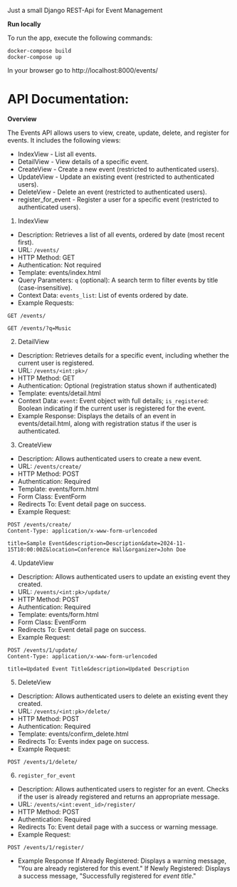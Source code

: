 Just a small Django REST-Api for Event Management

**Run locally**

To run the app, execute the following commands:

```
docker-compose build
docker-compose up
```
In your browser go to http://localhost:8000/events/


<h1>API Documentation:</h1>

**Overview**

The Events API allows users to view, create, update, delete, and register for events. It includes the following views:

- IndexView - List all events.
- DetailView - View details of a specific event.
- CreateView - Create a new event (restricted to authenticated users).
- UpdateView - Update an existing event (restricted to authenticated users).
- DeleteView - Delete an event (restricted to authenticated users).
- register_for_event - Register a user for a specific event (restricted to authenticated users).

1. IndexView
- Description: Retrieves a list of all events, ordered by date (most recent first).
- URL: `/events/`
- HTTP Method: GET
- Authentication: Not required
- Template: events/index.html
- Query Parameters:
`q` (optional): A search term to filter events by title (case-insensitive).
- Context Data:
`events_list`: List of events ordered by date.
- Example Requests:

```
GET /events/
```

```
GET /events/?q=Music
```

2. DetailView
- Description: Retrieves details for a specific event, including whether the current user is registered.
- URL: `/events/<int:pk>/`
- HTTP Method: GET
- Authentication: Optional (registration status shown if authenticated)
- Template: events/detail.html
- Context Data:
`event`: Event object with full details;
`is_registered`: Boolean indicating if the current user is registered for the event.
- Example Response:
Displays the details of an event in events/detail.html, along with registration status if the user is authenticated.

3. CreateView
- Description: Allows authenticated users to create a new event.
- URL: `/events/create/`
- HTTP Method: POST
- Authentication: Required
- Template: events/form.html
- Form Class: EventForm
- Redirects To: Event detail page on success.
- Example Request:

```
POST /events/create/
Content-Type: application/x-www-form-urlencoded

title=Sample Event&description=Description&date=2024-11-15T10:00:00Z&location=Conference Hall&organizer=John Doe
```

4. UpdateView
- Description: Allows authenticated users to update an existing event they created.
- URL: `/events/<int:pk>/update/`
- HTTP Method: POST
- Authentication: Required
- Template: events/form.html
- Form Class: EventForm
- Redirects To: Event detail page on success.
- Example Request:

```
POST /events/1/update/
Content-Type: application/x-www-form-urlencoded

title=Updated Event Title&description=Updated Description
```

5. DeleteView
- Description: Allows authenticated users to delete an existing event they created.
- URL: `/events/<int:pk>/delete/`
- HTTP Method: POST
- Authentication: Required
- Template: events/confirm_delete.html
- Redirects To: Events index page on success.
- Example Request:

```
POST /events/1/delete/
```

6. `register_for_event`
- Description: Allows authenticated users to register for an event. Checks if the user is already registered and returns an appropriate message.
- URL: `/events/<int:event_id>/register/`
- HTTP Method: POST
- Authentication: Required
- Redirects To: Event detail page with a success or warning message.
- Example Request:

```
POST /events/1/register/
```
- Example Response
If Already Registered: Displays a warning message, "You are already registered for this event."
If Newly Registered: Displays a success message, "Successfully registered for *event title*."
